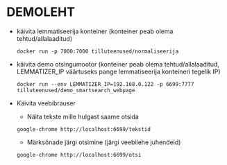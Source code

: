 # DEMOLEHT

* käivita lemmatiseerija konteiner (konteiner peab olema tehtud/allalaaditud)

    ```cmdline
    docker run -p 7000:7000 tilluteenused/normaliseerija
    ```

* käivita demo otsingumootor (konteiner peab olema tehtud/allalaaditud, LEMMATIZER_IP väärtuseks pange lemmatiseerija konteineri tegelik IP)

    ```cmdline
    docker run --env LEMMATIZER_IP=192.168.0.122 -p 6699:7777 tilluteenused/demo_smartsearch_webpage
    ```

* Käivita veebibrauser
  
  * Näita tekste mille hulgast saame otsida

  ```cmdline
  google-chrome http://localhost:6699/tekstid
  ```

  * Märksõnade järgi otsimine (järgi veebilehe juhendeid)

  ```cmdline
  google-chrome http://localhost:6699/otsi
  ```

